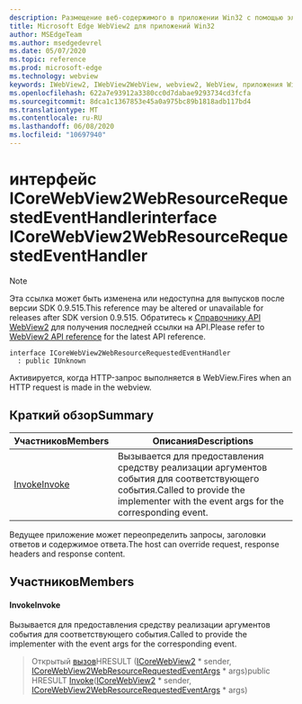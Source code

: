 ```yaml
---
description: Размещение веб-содержимого в приложении Win32 с помощью элемента управления Microsoft Edge WebView2
title: Microsoft Edge WebView2 для приложений Win32
author: MSEdgeTeam
ms.author: msedgedevrel
ms.date: 05/07/2020
ms.topic: reference
ms.prod: microsoft-edge
ms.technology: webview
keywords: IWebView2, IWebView2WebView, webview2, WebView, приложения Win32, Win32, EDGE, ICoreWebView2, ICoreWebView2Controller, элемент управления "веб-браузер", HTML Edge
ms.openlocfilehash: 622a7e93912a3380cc0d7dabae9293734cd3fcfa
ms.sourcegitcommit: 8dca1c1367853e45a0a975bc89b1818adb117bd4
ms.translationtype: MT
ms.contentlocale: ru-RU
ms.lasthandoff: 06/08/2020
ms.locfileid: "10697940"
---
```

# <span data-ttu-id="dd7b6-104">интерфейс ICoreWebView2WebResourceRequestedEventHandler</span><span class="sxs-lookup"><span data-stu-id="dd7b6-104">interface ICoreWebView2WebResourceRequestedEventHandler</span></span> 

> [!NOTE]
> <span data-ttu-id="dd7b6-105">Эта ссылка может быть изменена или недоступна для выпусков после версии SDK 0.9.515.</span><span class="sxs-lookup"><span data-stu-id="dd7b6-105">This reference may be altered or unavailable for releases after SDK version 0.9.515.</span></span> <span data-ttu-id="dd7b6-106">Обратитесь к [Справочнику API WebView2](../../../webview2-api-reference.md) для получения последней ссылки на API.</span><span class="sxs-lookup"><span data-stu-id="dd7b6-106">Please refer to [WebView2 API reference](../../../webview2-api-reference.md) for the latest API reference.</span></span>

```
interface ICoreWebView2WebResourceRequestedEventHandler
  : public IUnknown
```

<span data-ttu-id="dd7b6-107">Активируется, когда HTTP-запрос выполняется в WebView.</span><span class="sxs-lookup"><span data-stu-id="dd7b6-107">Fires when an HTTP request is made in the webview.</span></span>

## <span data-ttu-id="dd7b6-108">Краткий обзор</span><span class="sxs-lookup"><span data-stu-id="dd7b6-108">Summary</span></span>

 <span data-ttu-id="dd7b6-109">Участников</span><span class="sxs-lookup"><span data-stu-id="dd7b6-109">Members</span></span>                        | <span data-ttu-id="dd7b6-110">Описания</span><span class="sxs-lookup"><span data-stu-id="dd7b6-110">Descriptions</span></span>
--------------------------------|---------------------------------------------
[<span data-ttu-id="dd7b6-111">Invoke</span><span class="sxs-lookup"><span data-stu-id="dd7b6-111">Invoke</span></span>](#invoke) | <span data-ttu-id="dd7b6-112">Вызывается для предоставления средству реализации аргументов события для соответствующего события.</span><span class="sxs-lookup"><span data-stu-id="dd7b6-112">Called to provide the implementer with the event args for the corresponding event.</span></span>

<span data-ttu-id="dd7b6-113">Ведущее приложение может переопределить запросы, заголовки ответов и содержимое ответа.</span><span class="sxs-lookup"><span data-stu-id="dd7b6-113">The host can override request, response headers and response content.</span></span>

## <span data-ttu-id="dd7b6-114">Участников</span><span class="sxs-lookup"><span data-stu-id="dd7b6-114">Members</span></span>

#### <span data-ttu-id="dd7b6-115">Invoke</span><span class="sxs-lookup"><span data-stu-id="dd7b6-115">Invoke</span></span> 

<span data-ttu-id="dd7b6-116">Вызывается для предоставления средству реализации аргументов события для соответствующего события.</span><span class="sxs-lookup"><span data-stu-id="dd7b6-116">Called to provide the implementer with the event args for the corresponding event.</span></span>

> <span data-ttu-id="dd7b6-117">Открытый [вызов](#invoke)HRESULT ([ICoreWebView2](icorewebview2.md) \* sender, [ICoreWebView2WebResourceRequestedEventArgs](icorewebview2webresourcerequestedeventargs.md) \* args)</span><span class="sxs-lookup"><span data-stu-id="dd7b6-117">public HRESULT [Invoke](#invoke)([ICoreWebView2](icorewebview2.md) \* sender, [ICoreWebView2WebResourceRequestedEventArgs](icorewebview2webresourcerequestedeventargs.md) \* args)</span></span>


